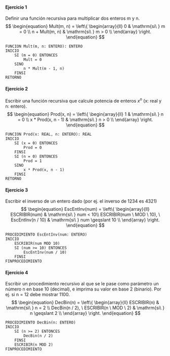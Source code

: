 #### Ejercicio 1
Definir una función recursiva para multiplicar dos enteros m y n.
$$
\begin{equation}
     Mult(m, n) = \left\{
	       \begin{array}{ll}
		 0 & \mathrm{si\ } m = 0 \\
		 n + Mult(m, n) & \mathrm{si\ } m > 0 \\
	    \end{array}
	\right.
\end{equation}
$$
```
FUNCION Mult(m, n: ENTERO): ENTERO
INICIO
	SI (m = 0) ENTONCES
		Mult = 0
	SINO
		n * Mult(m - 1, n)
	FINSI
RETORNO
```
#### Ejercicio 2
Escribir una función recursiva que calcule potencia de enteros $`x^{n} \text{ (x: real y n: entero)}`$.
$$
\begin{equation}
     Prod(x, n) = \left\{
	       \begin{array}{ll}
		 1 & \mathrm{si\ } n = 0 \\
		 x * Prod(x, n - 1) & \mathrm{si\ } n > 0 \\
	    \end{array}
	\right.
\end{equation}
$$
```
FUNCION Prod(x: REAL, n: ENTERO): REAL
INICIO
	SI (x = 0) ENTONCES
		Prod = 0
	FINSI
	SI (n = 0) ENTONCES
		Prod = 1
	SINO
		x * Prod(x, n - 1)
	FINSI
RETORNO
```
#### Ejercicio 3
Escribir el inverso de un entero dado (por ej. el inverso de 1234 es 4321)
$$
\begin{equation}
     EscEntInv(num) = \left\{
	       \begin{array}{ll}
		 ESCRIBIR(num) & \mathrm{si\ } num < 10\\
		 ESCRIBIR(num \ MOD \ 10), \ EscEntInv(n / 10) & \mathrm{si\ } num \geqslant 10 \\
	    \end{array}
	\right.
\end{equation}
$$
```
PROCEDIMIENTO EscEntInv(num: ENTERO)
INICIO
	ESCRIBIR(num MOD 10)
	SI (num >= 10) ENTONCES
		EscEntInv(num / 10)
	FINSI
FINPROCEDIMIENTO
```
#### Ejercicio 4
Escribir un procedimiento recursivo al que se le pase como parámetro un número n en base 10 (decimal), e imprima su valor en base 2 (binario). Por ej. si n = 12 debe mostrar 1100.
$$
\begin{equation}
     DecBin(n) = \left\{
	       \begin{array}{ll}
		 ESCRIBIR(n) & \mathrm{si\ } n = 2 \\
		 DecBin(n / 2), \ ESCRIBIR(n \ MOD \ 2) & \mathrm{si\ } n \geqslant 2 \\
	    \end{array}
	\right.
\end{equation}
$$
```
PROCEDIMIENTO DecBin(n: ENTERO)
INICIO
	SI (n >= 2) ENTONCES
		DecBin(n / 2)
	FINSI
	ESCRIBIR(n MOD 2)
FINPROCEDIMIENTO
```
